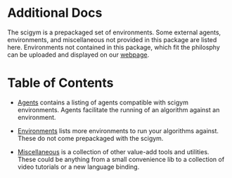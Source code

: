 # Additional Docs

The scigym is a prepackaged set of environments. Some external agents, environments, and miscellaneous not provided in this package are listed here. Environments not contained in this package, which fit the philosphy can be uploaded and displayed on our [webpage](https://scigym.ai). 

# Table of Contents

 - [Agents](agents.md) contains a listing of agents compatible with scigym environments. Agents facilitate the running of an algorithm against an environment.

 - [Environments](environments.md) lists more environments to run your algorithms against. These do not come prepackaged with the scigym. 
 
 - [Miscellaneous](misc.md) is a collection of other value-add tools and utilities. These could be anything from a small convenience lib to a collection of video tutorials or a new language binding. 
